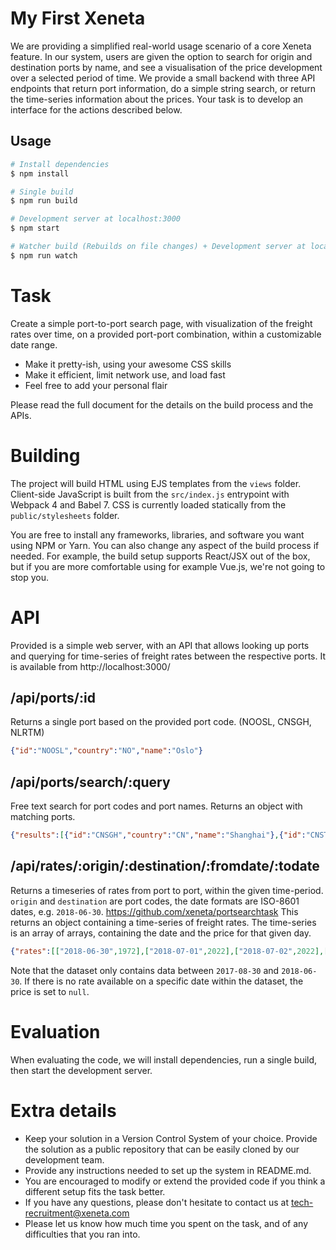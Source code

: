 # My First Xeneta

We are providing a simplified real-world usage scenario of a core
Xeneta feature. In our system, users are given the option to search
for origin and destination ports by name, and see a visualisation of
the price development over a selected period of time. We provide a
small backend with three API endpoints that return port information,
do a simple string search, or return the time-series information about
the prices. Your task is to develop an interface for the actions
described below.



## Usage

```sh
# Install dependencies
$ npm install

# Single build
$ npm run build

# Development server at localhost:3000
$ npm start

# Watcher build (Rebuilds on file changes) + Development server at localhost:3000
$ npm run watch
```

# Task
Create a simple port-to-port search page, with visualization of the freight rates over time, on a provided port-port
combination, within a customizable date range.

* Make it pretty-ish, using your awesome CSS skills
* Make it efficient, limit network use, and load fast
* Feel free to add your personal flair

Please read the full document for the details on the build process and the APIs. 

# Building
The project will build HTML using EJS templates from the `views` folder. Client-side JavaScript is built
from the `src/index.js` entrypoint with Webpack 4 and Babel 7. CSS is currently loaded
statically from the `public/stylesheets` folder.

You are free to install any frameworks, libraries, and software you want using NPM or Yarn. You can also change
any aspect of the build process if needed. For example, the build setup supports React/JSX out of the box,
but if you are more comfortable using for example Vue.js, we're not going to stop you.

# API
Provided is a simple web server, with an API that allows looking up ports and querying for time-series of freight
rates between the respective ports. It is available from http://localhost:3000/

## /api/ports/:id
Returns a single port based on the provided port code. (NOOSL, CNSGH, NLRTM)

```json
{"id":"NOOSL","country":"NO","name":"Oslo"}
```

## /api/ports/search/:query
Free text search for port codes and port names. Returns an object with matching ports.

```json
{"results":[{"id":"CNSGH","country":"CN","name":"Shanghai"},{"id":"CNSTG","country":"CN","name":"Shantou"}]}
```

## /api/rates/:origin/:destination/:fromdate/:todate
Returns a timeseries of rates from port to port, within the given time-period. `origin` and `destination`
are port codes, the date formats are ISO-8601 dates, e.g. `2018-06-30`.
https://github.com/xeneta/portsearchtask
This returns an object containing a time-series of freight rates. The time-series is an array of arrays,
containing the date and the price for that given day.

```json
{"rates":[["2018-06-30",1972],["2018-07-01",2022],["2018-07-02",2022],["2018-07-03",2022]]}
```

Note that the dataset only contains data between `2017-08-30` and `2018-06-30`. If there is no rate available
on a specific date within the dataset, the price is set to `null`.

# Evaluation
When evaluating the code, we will install dependencies, run a single build, then start the development server.

# Extra details

- Keep your solution in a Version Control System of your choice. Provide the solution as a public repository that can be easily cloned by our development team.
- Provide any instructions needed to set up the system in README.md.
- You are encouraged to modify or extend the provided code if you think a different setup fits the task better.
- If you have any questions, please don't hesitate to contact us at tech-recruitment@xeneta.com
- Please let us know how much time you spent on the task, and of any difficulties that you ran into.
